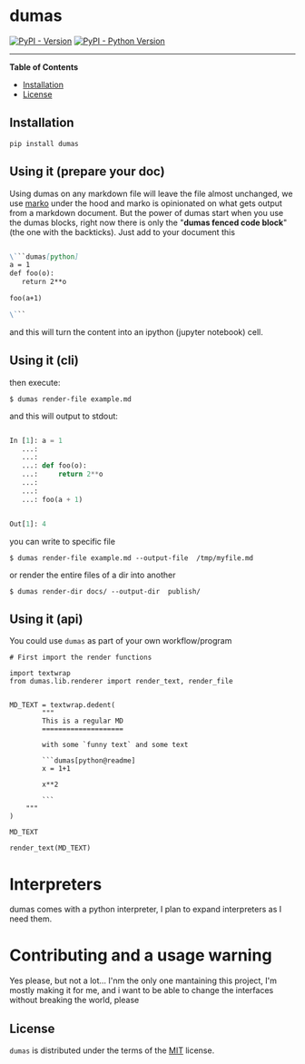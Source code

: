 # dumas

[![PyPI - Version](https://img.shields.io/pypi/v/dumas.svg)](https://pypi.org/project/dumas)
[![PyPI - Python Version](https://img.shields.io/pypi/pyversions/dumas.svg)](https://pypi.org/project/dumas)

* * *

**Table of Contents**

- [Installation](#installation)
- [License](#license)

## Installation

```console
pip install dumas
```

## Using it (prepare your doc)

Using dumas on any markdown file will leave the file almost unchanged, 
we use [marko](https://github.com/frostming/marko) under the hood
and marko is opinionated on what gets output from a markdown document. 
But the power of dumas start when you use the dumas blocks,
right now there is only the "**dumas fenced code block**" (the one with the backticks). Just add to your document this

```markdown

\```dumas[python]
a = 1
def foo(o):
   return 2**o

foo(a+1)

\```

```

and this will turn the content into an ipython (jupyter notebook) cell.

## Using it (cli)

then execute:

```shell
$ dumas render-file example.md
```

and this will output to stdout:

```python

In [1]: a = 1
   ...: 
   ...: 
   ...: def foo(o):
   ...:     return 2**o
   ...: 
   ...: 
   ...: foo(a + 1)


Out[1]: 4
```

you can write to specific file

```shell
$ dumas render-file example.md --output-file  /tmp/myfile.md
```

or render the entire files of a dir into another

```shell
$ dumas render-dir docs/ --output-dir  publish/
```

## Using it (api)

You could use `dumas` as part of your own workflow/program

```dumas[python]
# First import the render functions

import textwrap
from dumas.lib.renderer import render_text, render_file


MD_TEXT = textwrap.dedent(
        """
        This is a regular MD
        ====================
        
        with some `funny text` and some text
        
        ```dumas[python@readme]
        x = 1+1
        
        x**2
        
        ```
    """
)

MD_TEXT

```

```dumas[python]
render_text(MD_TEXT)
```

# Interpreters

dumas comes with a python interpreter, I plan to expand interpreters as I need them.

# Contributing and a usage warning

Yes please, but not a lot... I'nm the only one mantaining this project, I'm mostly making it for me, and i want to be able to change
the interfaces without breaking the world, please 

## License

`dumas` is distributed under the terms of the [MIT](https://spdx.org/licenses/MIT.html) license.
